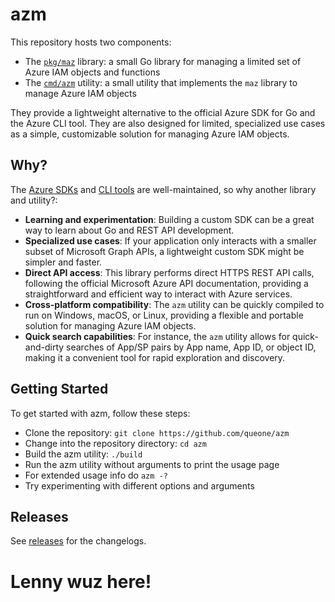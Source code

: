 # azm
This repository hosts two components:

- The [`pkg/maz`](pkg/maz/README.md) library: a small Go library for managing a limited set of Azure IAM objects and functions
- The [`cmd/azm`](cmd/azm/README.md) utility: a small utility that implements the `maz` library to manage Azure IAM objects

They provide a lightweight alternative to the official Azure SDK for Go and the Azure CLI tool. They are also designed for limited, specialized use cases as a simple, customizable solution for managing Azure IAM objects.

## Why?
The [Azure SDKs](https://github.com/Azure/azure-sdk-for-go) and [CLI tools](https://learn.microsoft.com/en-us/cli/azure/) are well-maintained, so why another library and utility?:
- **Learning and experimentation**: Building a custom SDK can be a great way to learn about Go and REST API development.
- **Specialized use cases**: If your application only interacts with a smaller subset of Microsoft Graph APIs, a lightweight custom SDK might be simpler and faster.
- **Direct API access**: This library performs direct HTTPS REST API calls, following the official Microsoft Azure API documentation, providing a straightforward and efficient way to interact with Azure services.
- **Cross-platform compatibility**: The `azm` utility can be quickly compiled to run on Windows, macOS, or Linux, providing a flexible and portable solution for managing Azure IAM objects.
- **Quick search capabilities**: For instance, the `azm` utility allows for quick-and-dirty searches of App/SP pairs by App name, App ID, or object ID, making it a convenient tool for rapid exploration and discovery.

## Getting Started
To get started with azm, follow these steps:
- Clone the repository: `git clone https://github.com/queone/azm`
- Change into the repository directory: `cd azm`
- Build the azm utility: `./build`
- Run the azm utility without arguments to print the usage page
- For extended usage info do `azm -?`
- Try experimenting with different options and arguments

## Releases

See [releases](releases.md) for the changelogs.

# Lenny wuz here!

